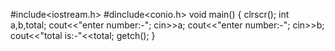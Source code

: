   #include<iostream.h>
#dinclude<conio.h>
void main()
{
 clrscr();
 int a,b,total;
 cout<<"enter number:-";
 cin>>a;
 cout<<"enter number:-";
 cin>>b;
 cout<<"total is:-"<<total;
 getch();
 }
